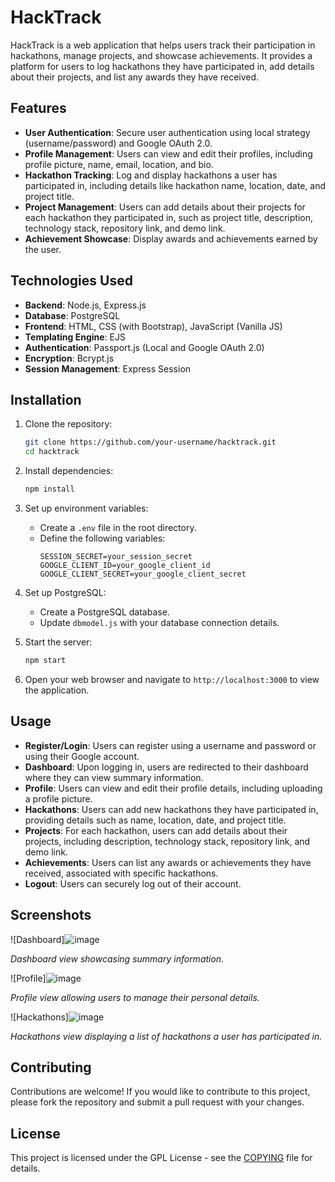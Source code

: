 # HackTrack

HackTrack is a web application that helps users track their participation in hackathons, manage projects, and showcase achievements. It provides a platform for users to log hackathons they have participated in, add details about their projects, and list any awards they have received.

## Features

- **User Authentication**: Secure user authentication using local strategy (username/password) and Google OAuth 2.0.
- **Profile Management**: Users can view and edit their profiles, including profile picture, name, email, location, and bio.
- **Hackathon Tracking**: Log and display hackathons a user has participated in, including details like hackathon name, location, date, and project title.
- **Project Management**: Users can add details about their projects for each hackathon they participated in, such as project title, description, technology stack, repository link, and demo link.
- **Achievement Showcase**: Display awards and achievements earned by the user.

## Technologies Used

- **Backend**: Node.js, Express.js
- **Database**: PostgreSQL
- **Frontend**: HTML, CSS (with Bootstrap), JavaScript (Vanilla JS)
- **Templating Engine**: EJS
- **Authentication**: Passport.js (Local and Google OAuth 2.0)
- **Encryption**: Bcrypt.js
- **Session Management**: Express Session

## Installation

1. Clone the repository:
   ```bash
   git clone https://github.com/your-username/hacktrack.git
   cd hacktrack
   ```

2. Install dependencies:
   ```bash
   npm install
   ```

3. Set up environment variables:
   - Create a `.env` file in the root directory.
   - Define the following variables:
     ```plaintext
     SESSION_SECRET=your_session_secret
     GOOGLE_CLIENT_ID=your_google_client_id
     GOOGLE_CLIENT_SECRET=your_google_client_secret
     ```

4. Set up PostgreSQL:
   - Create a PostgreSQL database.
   - Update `dbmodel.js` with your database connection details.

5. Start the server:
   ```bash
   npm start
   ```
6. Open your web browser and navigate to `http://localhost:3000` to view the application.

## Usage

- **Register/Login**: Users can register using a username and password or using their Google account.
- **Dashboard**: Upon logging in, users are redirected to their dashboard where they can view summary information.
- **Profile**: Users can view and edit their profile details, including uploading a profile picture.
- **Hackathons**: Users can add new hackathons they have participated in, providing details such as name, location, date, and project title.
- **Projects**: For each hackathon, users can add details about their projects, including description, technology stack, repository link, and demo link.
- **Achievements**: Users can list any awards or achievements they have received, associated with specific hackathons.
- **Logout**: Users can securely log out of their account.

## Screenshots

![Dashboard]![image](https://github.com/user-attachments/assets/4b171382-cc47-4109-97f0-227e1e0a7f49)

*Dashboard view showcasing summary information.*

![Profile]![image](https://github.com/user-attachments/assets/1b5358e8-3795-47b5-be28-96012570812c)

*Profile view allowing users to manage their personal details.*

![Hackathons]![image](https://github.com/user-attachments/assets/1bd57f9c-0577-4bcd-ba64-3c956b7515d8)

*Hackathons view displaying a list of hackathons a user has participated in.*

## Contributing

Contributions are welcome! If you would like to contribute to this project, please fork the repository and submit a pull request with your changes.

## License

This project is licensed under the GPL License - see the [COPYING](COPYING) file for details.
